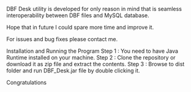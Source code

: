 DBF Desk utility is developed for only reason in mind that is seamless interoperability between DBF files and MySQL database.

Hope that in future I could spare more time and improve it.

For issues and bug fixes please contact me.

Installation and Running the Program
Step 1 : You need to have Java Runtime installed on your machine.
Step 2 : Clone the repository or download it as zip file and extract the contents.
Step 3 : Browse to dist folder and run DBF_Desk.jar file by double clicking it.

Congratulations
